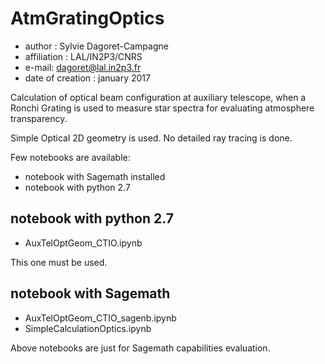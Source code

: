 # AtmGratingOptics

- author : Sylvie Dagoret-Campagne
- affiliation : LAL/IN2P3/CNRS
- e-mail: dagoret@lal.in2p3.fr
- date of creation : january 2017 


Calculation of optical beam configuration at auxiliary telescope, when a Ronchi Grating is used to
measure star spectra for evaluating atmosphere transparency.

Simple Optical 2D geometry is used. No detailed ray tracing is done.

Few notebooks are available:
- notebook with Sagemath installed
- notebook with python 2.7

##  notebook with python 2.7

- AuxTelOptGeom_CTIO.ipynb

This one must be used.

## notebook with Sagemath

- AuxTelOptGeom_CTIO_sagenb.ipynb	
- SimpleCalculationOptics.ipynb

Above notebooks are just for Sagemath capabilities evaluation.